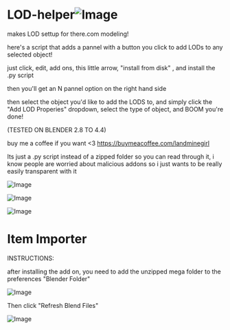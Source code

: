 # LOD-helper![Image](https://github.com/user-attachments/assets/67e247ca-8675-48c5-a760-5c0a08f09d2f)
makes LOD settup for there.com modeling!


here's a script that adds a pannel with a button you click to add LODs to any selected object!

just click, edit, add ons, this little arrow, "install from disk" , and install the .py script


then you'll get an N pannel option on the right hand side

then select the object you'd like to add the LODS to, and simply click the "Add LOD Properies" dropdown, select the type of object, and BOOM you're done! 


(TESTED ON BLENDER 2.8 TO 4.4)

buy me a coffee if you want <3
https://buymeacoffee.com/landminegirl

Its just a .py script instead of a zipped folder so you can read through it, i know people are worried about malicious addons so i just wants to be really easily transparent with it

![Image](https://github.com/user-attachments/assets/74af8bc2-bdc2-43ed-8da6-6ffbf26d3a69)

![Image](https://github.com/user-attachments/assets/8559dfb3-6985-45aa-93ca-6298e8ab5f8d)

![Image](https://github.com/user-attachments/assets/4631c8d4-9e00-43ac-8cd5-9a0ba34bbc85)

# Item Importer
INSTRUCTIONS:

after installing the add on, you need to add the unzipped mega folder to the preferences "Blender Folder"

![Image](https://github.com/user-attachments/assets/66075012-7e7b-4279-8901-2451d706a5c9)


Then click "Refresh Blend Files"

![Image](https://github.com/user-attachments/assets/c9aee1e8-e7fb-4486-9f16-bbd9d79aabae)
